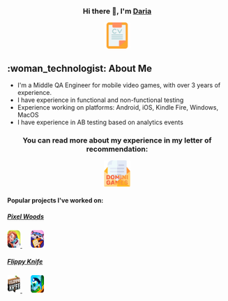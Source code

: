 <h3 align="center">Hi there 👋, I'm <a href="mailto:dariaivanova0002@gmail.com">Daria</a></h3>

<p align="center">
  <a href="">
    <img src="https://github.com/Numilou/images/blob/main/icon-cv.png" alt="CV" width="60" height="60"/>
  </a>
</p>

<h2>:woman_technologist: About Me</h2>

+ I'm a Middle QA Engineer for mobile video games, with over 3 years of experience.
+ I have experience in functional and non-functional testing 
+ Experience working on platforms: Android, iOS, Kindle Fire, Windows, MacOS
+ I have experience in AB testing based on analytics events


<h3 align="center">You can read more about my experience in my letter of recommendation:</h3>

<p align="center">
  <a href="https://drive.google.com/file/d/1gHYBztBoc4YdY7ZxcsnrG2A5cCiFf08-/view?usp=share_link">
    <img src="https://github.com/Numilou/images/blob/main/icon-recommendation-letter-DG.png" alt="Recommendation Letter" width="60" height="60"/>
  </a>
</p>

<h4 align="left">Popular projects I've worked on:</h4>


##### [**_Pixel Woods_**](https://youtu.be/1vJwc2fuKR0?si=qvYOSo9wMtl3rrqT)

<p align="left">
  <a href="https://apps.apple.com/ru/app/pixelwoods-%D0%BA%D0%B0%D1%80%D1%82%D0%B8%D0%BD%D0%B0-%D0%BF%D0%BE-%D0%BD%D0%BE%D0%BC%D0%B5%D1%80%D0%B0%D0%BC/id1541658506" style="margin-right: 20px;">
    <img src="https://github.com/Numilou/images/blob/main/PWios.png" alt="iOS Game" width="30" height="40"/>
  </a>
  <a href="https://play.google.com/store/apps/details?id=com.beresnevgames.pixelgallery&hl=en_US&pli=1">
    <img src="https://github.com/Numilou/images/blob/main/PWandroid.png" alt="Android Game" width="30" height="40"/>
  </a>
</p>

##### [**_Flippy Knife_**](https://www.youtube.com/watch?v=vwa9kBuQzfw)

<p align="left">
  <a href="https://apps.apple.com/ru/app/flippy-knife/id1208359453" style="margin-right: 20px;">
    <img src="https://github.com/Numilou/images/blob/main/FK1ios.png" alt="iOS Game" width="30" height="40"/>
  </a>
  <a href="https://play.google.com/store/apps/details?id=com.BeresnevGames.Knife&hl=en">
    <img src="https://github.com/Numilou/images/blob/main/FK1android.png" alt="Android Game" width="30" height="40"/>
  </a>
</p>





<!--
<h4>Socials</h4>

<a href="https://www.linkedin.com/in/darya-ivanova-404a87258/" target="_blank" rel="noreferrer">
  <img src="https://github.com/Numilou/images/blob/main/icon-linkedin.png" alt="LinkedIn Profile" width="25" height="27" />
</a>
-->


